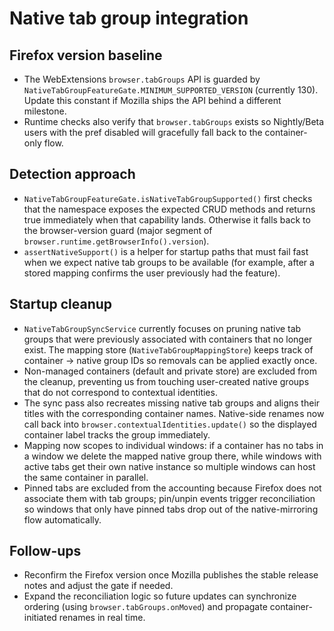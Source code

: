 # Native tab group integration

## Firefox version baseline
- The WebExtensions `browser.tabGroups` API is guarded by `NativeTabGroupFeatureGate.MINIMUM_SUPPORTED_VERSION` (currently 130). Update this constant if Mozilla ships the API behind a different milestone.
- Runtime checks also verify that `browser.tabGroups` exists so Nightly/Beta users with the pref disabled will gracefully fall back to the container-only flow.

## Detection approach
- `NativeTabGroupFeatureGate.isNativeTabGroupSupported()` first checks that the namespace exposes the expected CRUD methods and returns true immediately when that capability lands. Otherwise it falls back to the browser-version guard (major segment of `browser.runtime.getBrowserInfo().version`).
- `assertNativeSupport()` is a helper for startup paths that must fail fast when we expect native tab groups to be available (for example, after a stored mapping confirms the user previously had the feature).

## Startup cleanup
- `NativeTabGroupSyncService` currently focuses on pruning native tab groups that were previously associated with containers that no longer exist. The mapping store (`NativeTabGroupMappingStore`) keeps track of container → native group IDs so removals can be applied exactly once.
- Non-managed containers (default and private store) are excluded from the cleanup, preventing us from touching user-created native groups that do not correspond to contextual identities.
- The sync pass also recreates missing native tab groups and aligns their titles with the corresponding container names. Native-side renames now call back into `browser.contextualIdentities.update()` so the displayed container label tracks the group immediately.
- Mapping now scopes to individual windows: if a container has no tabs in a window we delete the mapped native group there, while windows with active tabs get their own native instance so multiple windows can host the same container in parallel.
- Pinned tabs are excluded from the accounting because Firefox does not associate them with tab groups; pin/unpin events trigger reconciliation so windows that only have pinned tabs drop out of the native-mirroring flow automatically.

## Follow-ups
- Reconfirm the Firefox version once Mozilla publishes the stable release notes and adjust the gate if needed.
- Expand the reconciliation logic so future updates can synchronize ordering (using `browser.tabGroups.onMoved`) and propagate container-initiated renames in real time.

